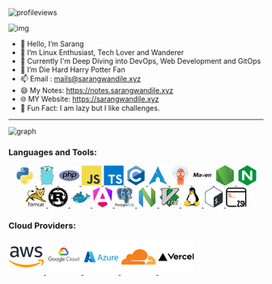 <p align="left"> <img src="https://komarev.com/ghpvc/?username=srngx&label=Profile%20views&color=0e75b6&style=flat" alt="profileviews" /> </p>

![img](https://coolgifs.neocities.org/gifs/125.gif)

- 👋 Hello, I’m Sarang
- 👀 I’m Linux Enthusiast, Tech Lover and Wanderer
- 🐧 Currently I'm Deep Diving into DevOps, Web Development and GitOps
- 🌱 I’m Die Hard Harry Potter Fan
- 📫 Email : mails@sarangwandile.xyz
- 😄 My Notes: https://notes.sarangwandile.xyz
- 🌐 MY Website: https://sarangwandile.xyz
- 👻 Fun Fact: I am lazy but I like challenges.
---
![graph](https://github-readme-activity-graph.vercel.app/graph?username=srngx&bg_color=0d1117&color=ffffff&line=0891b2&point=ffffff&area_color=1c1917&area=true&hide_border=true&custom_title=GitHub%20Commits%20Graph&theme=chartreuse-dark)


<h3 align="left">Languages and Tools:</h3>
<p align="center">
    <a href="https://www.python.org" target="_blank"> <img src="https://raw.githubusercontent.com/devicons/devicon/develop/icons/python/python-original.svg" alt="python" width="40" height="40"/> </a>
    <a href="https://go.dev/" target="_blank"> <img src="https://raw.githubusercontent.com/devicons/devicon/develop/icons/go/go-original.svg" alt="Go" width="40" height="40"/> </a>
    <a href="https://php.net" target="_blank"> <img src="https://raw.githubusercontent.com/devicons/devicon/develop/icons/php/php-original.svg" alt="php" width="40" height="40"/> </a>
     <a href="https://developer.mozilla.org/en-US/docs/Web/JavaScript" target="_blank"> <img src="https://raw.githubusercontent.com/devicons/devicon/develop/icons/javascript/javascript-original.svg" alt="Typescript" width="40" height="40"/> </a>
    <a href="https://www.typescriptlang.org/" target="_blank"> <img src="https://raw.githubusercontent.com/devicons/devicon/develop/icons/typescript/typescript-original.svg" alt="Javascript" width="40" height="40"/> </a>
    <a href="https://www.c-language.org/)" target="_blank"> <img src="https://raw.githubusercontent.com/devicons/devicon/develop/icons/c/c-original.svg" alt="C" width="40" height="40"/> </a>
    <a href="https://archlinux.org" target="_blank"> <img src="https://raw.githubusercontent.com/devicons/devicon/develop/icons/archlinux/archlinux-original.svg" alt="Archlinux" width="40" height="40"/> </a>
    <a href="https://argoproj.github.io/cd/" target="_blank"> <img src="https://raw.githubusercontent.com/devicons/devicon/develop/icons/argocd/argocd-original.svg" alt="Argocd" width="40" height="40"/> </a>
    <a href="https://maven.apache.org/" target="_blank"> <img src="https://raw.githubusercontent.com/devicons/devicon/develop/icons/maven/maven-original-wordmark.svg" alt="Maven" width="40" height="40"/> </a>
    <a href="https://nodejs.org/" target="_blank"> <img src="https://raw.githubusercontent.com/devicons/devicon/develop/icons/nodejs/nodejs-original.svg" alt="Nodejs" width="40" height="40"/> </a>
  <a href="https://nginx.org" target="_blank"> <img src="https://raw.githubusercontent.com/devicons/devicon/develop/icons/nginx/nginx-original.svg" alt="Nodejs" width="40" height="40"/> </a>
  <a href="https://tomcat.apache.org/" target="_blank"> <img src="https://raw.githubusercontent.com/devicons/devicon/develop/icons/tomcat/tomcat-original-wordmark.svg" alt="Nodejs" width="40" height="40"/> </a>
    <a href="https://www.rust-lang.org/" target="_blank"> <img src="https://raw.githubusercontent.com/devicons/devicon/develop/icons/rust/rust-original.svg" alt="Rust" width="40" height="40"/> </a>
    <a href="https://docker.com" target="_blank"> <img src="https://github.com/devicons/devicon/raw/develop/icons/docker/docker-original.svg" alt="docker" width="40" height="40"/> </a>
    <a href="https://angular.dev/" target="_blank"> <img src="https://raw.githubusercontent.com/devicons/devicon/develop/icons/angular/angular-original.svg" alt="Angular" width="40" height="40"/> </a>
    <a href="https://www.postgresql.org" target="_blank"> <img src="https://raw.githubusercontent.com/devicons/devicon/develop/icons/postgresql/postgresql-original-wordmark.svg" alt="postgresql" width="40" height="40"/> </a>
    <a href="https://neovim.io/" target="_blank"> <img src="https://raw.githubusercontent.com/devicons/devicon/develop/icons/neovim/neovim-original.svg" alt="Neovim" width="40" height="40"/> </a>
    <a href="https://vim.org" target="_blank"> <img src="https://raw.githubusercontent.com/devicons/devicon/develop/icons/vim/vim-original.svg" alt="Vim" width="40" height="40"/> </a>
    <a href="https://linux.org/" target="_blank"> <img src="https://raw.githubusercontent.com/devicons/devicon/develop/icons/linux/linux-original.svg" alt="Linux" width="40" height="40"/> </a>
    <a href="https://www.gnu.org/software/bash/" target="_blank"> <img src="https://raw.githubusercontent.com/devicons/devicon/develop/icons/bash/bash-original.svg" alt="Bash" width="40" height="40"/> </a>
   <a href="https://ohmyz.sh/" target="_blank"> <img src="https://raw.githubusercontent.com/devicons/devicon/develop/icons/zsh/zsh-original.svg" alt="Zsh" width="40" height="40"/> </a>
</p>

<h3 align="left">Cloud Providers:</h3>
<p align="left">
     <a href="https://aws.amazon.com/" target="_blank"> <img src="https://raw.githubusercontent.com/devicons/devicon/develop/icons/amazonwebservices/amazonwebservices-original-wordmark.svg" alt="Amazonwebservices" width="70" height="70"/> </a>
     <a href="https://cloud.google.com/" target="_blank"> <img src="https://raw.githubusercontent.com/devicons/devicon/develop/icons/googlecloud/googlecloud-original-wordmark.svg" alt="Google Cloud Platform" width="70" height="70"/> </a>
     <a href="https://azure.microsoft.com/en-us/" target="_blank"> <img src="https://raw.githubusercontent.com/devicons/devicon/develop/icons/azure/azure-original-wordmark.svg" alt="Cloudflare" width="70" height="70"/> </a>
    <a href="https://www.cloudflare.com/" target="_blank"> <img src="https://raw.githubusercontent.com/devicons/devicon/develop/icons/cloudflare/cloudflare-original.svg" alt="Cloudflare" width="70" height="70"/> </a>
    <a href="https://vercel.com/" target="_blank"> <img src="https://raw.githubusercontent.com/devicons/devicon/develop/icons/vercel/vercel-original-wordmark.svg" alt="Vercel" width="70" height="70"/> </a>

</p>

